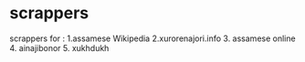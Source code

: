 # scrappers
scrappers for :
1.assamese Wikipedia 
2.xurorenajori.info
3. assamese online
4. ainajibonor
5. xukhdukh
